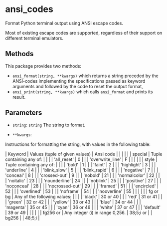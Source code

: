 
ansi_codes
==========

Format Python terminal output using ANSI escape codes.


Most of existing escape codes are supported, regardless of their support on
different terminal emulators.

Methods
-------

This package provides two methods:

- `ansi_format(string, **kwargs)` which returns a string preceded by the
  ANSI-codes implementing the specifications passed as keyword arguments and
  followed by the code to reset the output format,
- `ansi_print(string, **kwargs)` which calls `ansi_format` and prints its
  result.

Parameters
----------

- `string`: `string`
    The string to format.

- `**kwargs`:

Instructions for formatting the string, with values in the following table:

| Keyword       | Values (tuple of given values)    | Ansi code  |
|               |                                   |            |
| special       | Tuple containing any of:          |            |
|               | 'all_reset'                       | 0          |
|               | 'overwrite_line'                  | F          |
|               |                                   |            |
| style         | Tuple containing any of:          |            |
|               | 'bold'                            | 1          |
|               | 'faint'                           | 2          |
|               | 'highlight'                       | 3          |
|               | 'underline'                       | 4          |
|               | 'blink_slow'                      | 5          |
|               | 'blink_rapid'                     | 6          |
|               | 'negative'                        | 7          |
|               | 'conceal'                         | 8          |
|               | 'crossed-out'                     | 9          |
|               | 'nobold'                          | 21         |
|               | 'normalcolor'                     | 22         |
|               | 'noitalic'                        | 23         |
|               | 'nounderline'                     | 24         |
|               | 'noblink'                         | 25         |
|               | 'positive'                        | 27         |
|               | 'noconceal'                       | 28         |
|               | 'nocrossed-out'                   | 29         |
|               | 'framed'                          | 51         |
|               | 'encircled'                       | 52         |
|               | 'overlined'                       | 53         |
|               | 'noframe'                         | 54         |
|               | 'nooverline'                      | 55         |
|               |                                   |            |
| fg or bg      | Any of the following values:      |            |
|               | 'black'                           | 30 or 40   |
|               | 'red'                             | 31 or 41   |
|               | 'green'                           | 32 or 42   |
|               | 'yellow'                          | 33 or 43   |
|               | 'blue'                            | 34 or 44   |
|               | 'magenta'                         | 35 or 45   |
|               | 'cyan'                            | 36 or 46   |
|               | 'white'                           | 37 or 47   |
|               | 'default'                         | 39 or 49   |
|               |                                   |            |
| fg256 or      | Any integer (i) in range 0,256.   | 38;5;i or  |
| bg256         |                                   | 48;5;i     |
